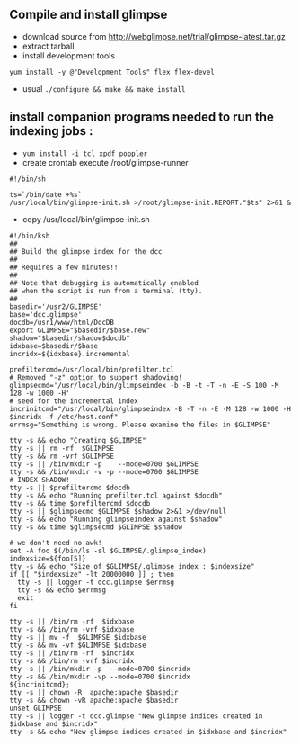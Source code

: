 

## Compile and install glimpse
- download source from http://webglimpse.net/trial/glimpse-latest.tar.gz
- extract tarball
- install development tools
```
yum install -y @"Development Tools" flex flex-devel
```
- usual ```./configure && make && make install```

## install companion programs needed to run the indexing jobs :

- ``` yum install -i tcl xpdf poppler ```
- create crontab execute /root/glimpse-runner
```
#!/bin/sh

ts=`/bin/date +%s`
/usr/local/bin/glimpse-init.sh >/root/glimpse-init.REPORT."$ts" 2>&1 &
```

- copy /usr/local/bin/glimpse-init.sh
```shell
#!/bin/ksh
##
## Build the glimpse index for the dcc
##
## Requires a few minutes!!
##
## Note that debugging is automatically enabled
## when the script is run from a terminal (tty).
##
basedir='/usr2/GLIMPSE'
base='dcc.glimpse'
docdb=/usr1/www/html/DocDB
export GLIMPSE="$basedir/$base.new"
shadow="$basedir/shadow$docdb"
idxbase=$basedir/$base
incridx=${idxbase}.incremental

prefiltercmd=/usr/local/bin/prefilter.tcl
# Removed "-z" option to support shadowing!
glimpsecmd='/usr/local/bin/glimpseindex -b -B -t -T -n -E -S 100 -M 128 -w 1000 -H'
# seed for the incremental index
incrinitcmd="/usr/local/bin/glimpseindex -B -T -n -E -M 128 -w 1000 -H $incridx -f /etc/host.conf"
errmsg="Something is wrong. Please examine the files in $GLIMPSE"

tty -s && echo "Creating $GLIMPSE"
tty -s || rm -rf  $GLIMPSE
tty -s && rm -vrf $GLIMPSE
tty -s || /bin/mkdir -p    --mode=0700 $GLIMPSE
tty -s && /bin/mkdir -v -p --mode=0700 $GLIMPSE
# INDEX SHADOW!
tty -s || $prefiltercmd $docdb
tty -s && echo "Running prefilter.tcl against $docdb"
tty -s && time $prefiltercmd $docdb
tty -s || $glimpsecmd $GLIMPSE $shadow 2>&1 >/dev/null
tty -s && echo "Running glimpseindex against $shadow"
tty -s && time $glimpsecmd $GLIMPSE $shadow

# we don't need no awk!
set -A foo $(/bin/ls -sl $GLIMPSE/.glimpse_index)
indexsize=${foo[5]}
tty -s && echo "Size of $GLIMPSE/.glimpse_index : $indexsize"
if [[ "$indexsize" -lt 20000000 ]] ; then
  tty -s || logger -t dcc.glimpse $errmsg
  tty -s && echo $errmsg
  exit
fi

tty -s || /bin/rm -rf  $idxbase
tty -s && /bin/rm -vrf $idxbase
tty -s || mv -f  $GLIMPSE $idxbase
tty -s && mv -vf $GLIMPSE $idxbase
tty -s || /bin/rm -rf  $incridx
tty -s && /bin/rm -vrf $incridx
tty -s || /bin/mkdir -p  --mode=0700 $incridx
tty -s && /bin/mkdir -vp --mode=0700 $incridx
${incrinitcmd};
tty -s || chown -R  apache:apache $basedir
tty -s && chown -vR apache:apache $basedir
unset GLIMPSE
tty -s || logger -t dcc.glimpse "New glimpse indices created in $idxbase and $incridx"
tty -s && echo "New glimpse indices created in $idxbase and $incridx"
```

